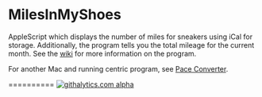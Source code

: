 MilesInMyShoes
==============

AppleScript which displays the number of miles for sneakers using iCal for storage. Additionally, the program tells you the total mileage for the current month. See the [wiki](https://github.com/thedanimal/MilesInMyShoes/wiki) for more information on the program.

For another Mac and running centric program, see [Pace Converter](https://github.com/thedanimal/PaceConverter).

==========
[![githalytics.com
alpha](https://cruel-carlota.pagodabox.com/fd3604c6a8ea6065e4a78c209206db0e
"githalytics.com")](http://githalytics.com/thedanimal/MilesInMyShoes)
